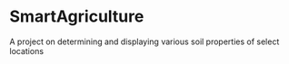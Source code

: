 # SmartAgriculture
A project on determining and displaying various soil properties of select locations
